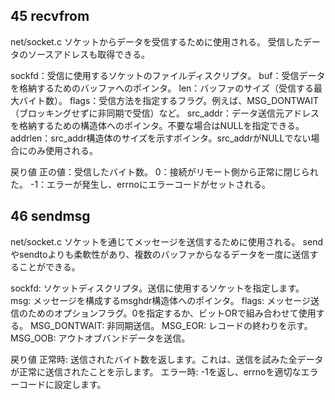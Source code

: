 ## 45 recvfrom
net/socket.c
ソケットからデータを受信するために使用される。
受信したデータのソースアドレスも取得できる。

sockfd：受信に使用するソケットのファイルディスクリプタ。
buf：受信データを格納するためのバッファへのポインタ。
len：バッファのサイズ（受信する最大バイト数）。
flags：受信方法を指定するフラグ。例えば、MSG_DONTWAIT（ブロッキングせずに非同期で受信）など。
src_addr：データ送信元アドレスを格納するための構造体へのポインタ。不要な場合はNULLを指定できる。
addrlen：src_addr構造体のサイズを示すポインタ。src_addrがNULLでない場合にのみ使用される。

戻り値
正の値：受信したバイト数。
0：接続がリモート側から正常に閉じられた。
-1：エラーが発生し、errnoにエラーコードがセットされる。

## 46 sendmsg
net/socket.c
ソケットを通じてメッセージを送信するために使用される。
sendやsendtoよりも柔軟性があり、複数のバッファからなるデータを一度に送信することができる。

sockfd: ソケットディスクリプタ。送信に使用するソケットを指定します。
msg: メッセージを構成するmsghdr構造体へのポインタ。
flags: メッセージ送信のためのオプションフラグ。0を指定するか、ビットORで組み合わせて使用する。
    MSG_DONTWAIT: 非同期送信。
    MSG_EOR: レコードの終わりを示す。
    MSG_OOB: アウトオブバンドデータを送信。

戻り値
正常時: 送信されたバイト数を返します。これは、送信を試みた全データが正常に送信されたことを示します。
エラー時: -1を返し、errnoを適切なエラーコードに設定します。
